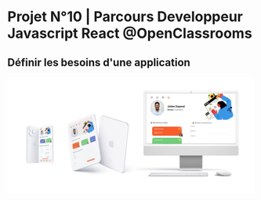 # Projet N°10 | Parcours Developpeur Javascript React @OpenClassrooms

## Définir les besoins d'une application 

![alt text](https://github.com/antoineThomasCode/AntoineThomas_P10_20031022/blob/main/images/gestion-des-taches-Learn%40Home.jpg)
